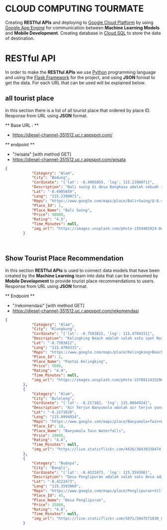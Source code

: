 # CLOUD COMPUTING TOURMATE
  
Creating **RESTful APIs** and deploying to [Google Cloud Platform](https://cloud.google.com) by using [Google App Engine](https://cloud.google.com/appengine) for communication between **Machine Learning Models** and **Mobile Development**. Creating database in [Cloud SQL](https://cloud.google.com/sql) to store the data of destination.

# RESTful API

In order to make the **RESTful APIs** we use [Python](https://github.com/python) programming language and using the [Flask Framework](https://flask.palletsprojects.com/en/2.0.x/) for the project, and using **JSON** format to get the data. For each URL that can be used will be explained below.

## all tourist place

In this section there is a list of all tourist place that ordered by place ID. Response from URL using **JSON** format.

** Base URL : **
- https://diesel-channel-351512.uc.r.appspot.com/

** endpoint **
- "/wisata" [with method GET]
- https://diesel-channel-351512.uc.r.appspot.com/wisata
```json
{
            "Category": "Alam",
            "City": "Badung",
            "Cordinate": "{'lat': -8.4905859, 'lng': 115.2398071}",
            "Description": "Bali swing di desa Bongkasa adalah sebuah rekreasi atau wisata petualangan baru yang ada di Bali. Swing atau ayunan ini cukup diminati bagi mereka yang ingin merasakan sebuah tantangan dan uji nyali. Memang menikmati berbagai tantangan termasuk juga pesona alam indah pulau Dewata Bali, tentunya sudah sering dimanjakan dengan keindahan alam pantai termasuk juga sejuknya alam pegunungan, danau dan juga air terjun yang ada di pulau ini.",
            "Lat": "-8.4905859",
            "Long": "115.2398071",
            "Maps": "https://www.google.com/maps/place/Bali+Swing/@-8.4905806,115.2376184,17z/data=!3m1!4b1!4m5!3m4!1s0x2dd23d2bb78f98e5:0xdc87cb5e74348952!8m2!3d 8.4905859!4d115.2398071",
            "Place_Id": 1,
            "Place_Name": "Bali Swing",
            "Price": 98000,
            "Rating": "4.5",
            "Time_Minutes": null,
            "img_url": "https://images.unsplash.com/photo-1554481924-0eecea3f21de?ixlib=rb-1.2.1&ixid=MnwxMjA3fDB8MHxwaG90by1wYWdlfHx8fGVufDB8fHx8&auto=format&fit=crop&w=870&q=80"
        }
```
<br>

## Show Tourist Place Recommendation
In this section **RESTful APIs** is used to connect data models that have been created by the **Machine Learning** team into data that can be consumed by **Mobile Development** to provide tourist place recommendations to users. Response from URL using **JSON** format.

** Endpoint **
- "/rekomendasi" [with method GET]
- https://diesel-channel-351512.uc.r.appspot.com/rekomendasi

```json
{
            "Category": "Alam",
            "City": "Klungkung",
            "Cordinate": "{'lat': -8.7503812, 'lng': 115.4704331}",
            "Description": "Kelingking Beach adalah salah satu spot Nusa Penida yang paling terkenal. Situs perjalanan besar menggunakan fotonya untuk mengiklankan Bali dan bahkan terkadang Indonesia. Tempatnya memang sangat spektakuler dan sungguh menakjubkan. Batuan Pantai Kelingking terlihat seperti tulang punggung dinosaurus yang akan minum di laut.",
            "Lat": "-8.7503812",
            "Long": "115.4704331",
            "Maps": "https://www.google.com/maps/place/Kelingking+Beach+Nusa+Penida/@-8.7503812,115.4704331,17z/data=!3m1!4b1!4m5!3m4!1s0x2dd26f1616cd2cc7:0xee84b7df0afbff19!8m2!3d-8.7503865!4d115.4726218",
            "Place_Id": 2,
            "Place_Name": "Pantai Kelingking",
            "Price": 5000,
            "Rating": "4.9",
            "Time_Minutes": null,
            "img_url": "https://images.unsplash.com/photo-1570811433296-87c8f5118244?ixlib=rb-1.2.1&ixid=MnwxMjA3fDB8MHxwaG90by1wYWdlfHx8fGVufDB8fHx8&auto=format&fit=crop&w=874&q=80"
        },
        {
            "Category": "Alam",
            "City": "Buleleng",
            "Cordinate": "{'lat': -8.217182, 'lng': 115.0994924}",
            "Description": "Air Terjun Banyumala adalah air terjun yang indah dan memiliki 3 formasi jatuhan air. Yang terbesar berada di tengah. Yang lebih kecil berada di sebelah kiri dan kanannya. Sebuah kolam alami berada di bawahnya.",
            "Lat": "-8.2171820",
            "Long": "115.0994924",
            "Maps": "https://www.google.com/maps/place/Banyumala+Twin+Waterfalls/@-8.217182,115.0994924,17z/data=!3m1!4b1!4m5!3m4!1s0x2dd18f9d7a04e875:0x4eccd9e08e4d2397!8m2!3d-8.2171873!4d115.1016811?authuser=0&hl=en",
            "Place_Id": 18,
            "Place_Name": "Banyumala Twin Waterfalls",
            "Price": 10000,
            "Rating": "4.8",
            "Time_Minutes": null,
            "img_url": "https://live.staticflickr.com/4426/36439338474_a98d6c0ffc_k.jpg"
        },
        {
            "Category": "Budaya",
            "City": "Bangli",
            "Cordinate": "{'lat': -8.4222473, 'lng': 115.359306}",
            "Description": "Desa Penglipuran adalah salah satu desa adat yang terletak di Kabupaten Bangli , Provinsi Bali , Indonesia . Desa Penglipuran terkenal sebagai salah satu tujuan wisata di Bali karena masyarakatnya yang masih melestarikan budaya tradisional mereka dalam kehidupan sehari-hari. Arsitektur bangunan dan pengolahan lahan masih mengikuti konsep Tri Hita Karana, falsafah masyarakat Bali tentang keseimbangan hubungan antara Tuhan, manusia dan lingkungannya. Desa Penglipuran berhasil membangun pariwisata yang bermanfaat bagi seluruh masyarakatnya tanpa kehilangan budaya dan tradisinya. Pada tahun 1995, Desa Penglipuran juga menerima penghargaan Kalpataru dari Pemerintah Indonesia atas upayanya menjaga Hutan Bambu di ekosistem lokalnya.",
            "Lat": "-8.4222473",
            "Long": "115.3593060",
            "Maps": "https://www.google.com/maps/place/Penglipuran+Village/data=!4m6!3m5!1s0x2dd2196eace4f4a9:0x3319169adf0c3419!8m2!3d-8.4222473!4d115.359306!16s%2Fg%2F11g6htx9w5?authuser=0&hl=en&rclk=1",
            "Place_Id": 45,
            "Place_Name": "Desa Penglipuran",
            "Price": 25000,
            "Rating": "4.8",
            "Time_Minutes": null,
            "img_url": "https://live.staticflickr.com/5071/5847571838_82c62658cd_k.jpg"
        }
```
<br>


